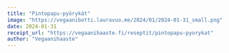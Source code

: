 ```yaml
---
title: "Pintopapu-pyörykät"
image: "https://vegaanibotti.lauravuo.me/2024/01/2024-01-31_small.png"
date: 2024-01-31
receipt_url: "https://vegaanihaaste.fi/reseptit/pintopapu-pyorykat"
author: "Vegaanihaaste"
---
```

